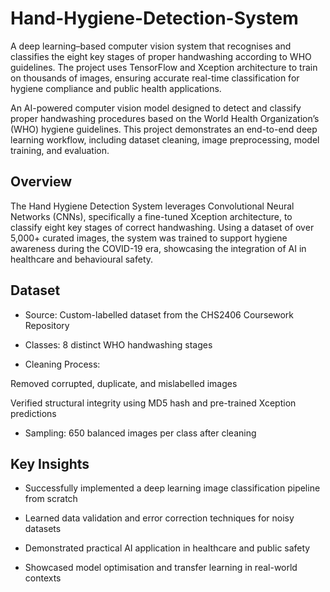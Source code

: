 # Hand-Hygiene-Detection-System
A deep learning–based computer vision system that recognises and classifies the eight key stages of proper handwashing according to WHO guidelines. The project uses TensorFlow and Xception architecture to train on thousands of images, ensuring accurate real-time classification for hygiene compliance and public health applications.

An AI-powered computer vision model designed to detect and classify proper handwashing procedures based on the World Health Organization’s (WHO) hygiene guidelines. This project demonstrates an end-to-end deep learning workflow, including dataset cleaning, image preprocessing, model training, and evaluation.

## Overview
The Hand Hygiene Detection System leverages Convolutional Neural Networks (CNNs), specifically a fine-tuned Xception architecture, to classify eight key stages of correct handwashing. Using a dataset of over 5,000+ curated images, the system was trained to support hygiene awareness during the COVID-19 era, showcasing the integration of AI in healthcare and behavioural safety.

## Dataset
* Source: Custom-labelled dataset from the CHS2406 Coursework Repository

* Classes: 8 distinct WHO handwashing stages

* Cleaning Process:

Removed corrupted, duplicate, and mislabelled images

Verified structural integrity using MD5 hash and pre-trained Xception predictions

* Sampling: 650 balanced images per class after cleaning

## Key Insights
* Successfully implemented a deep learning image classification pipeline from scratch

* Learned data validation and error correction techniques for noisy datasets

* Demonstrated practical AI application in healthcare and public safety

* Showcased model optimisation and transfer learning in real-world contexts
